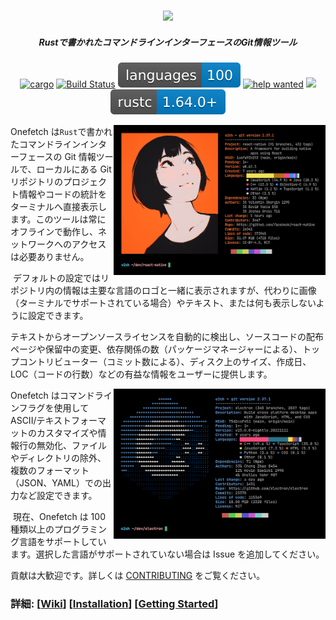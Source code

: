 <h3 align="center"><img src="../assets/onefetch.svg" height="130px"></h3>

<h5 align="center">‎Rustで書かれたコマンドラインインターフェースのGit情報ツール‎</h5>

<p align="center">
	<a href="https://crates.io/crates/onefetch"><img src="https://img.shields.io/crates/v/onefetch.svg" alt="cargo"></a>
	<a href="https://github.com/o2sh/onefetch/actions"><img src="https://github.com/o2sh/onefetch/workflows/CI/badge.svg" alt="Build Status"></a>
  <a href="https://onefetch.dev"><img src="../assets/language-badge.svg"></a>
	<a href="https://github.com/o2sh/onefetch/issues?q=is%3Aissue+is%3Aopen+label%3A%22help+wanted%22"><img src="https://img.shields.io/github/issues/o2sh/onefetch/help%20wanted?color=green" alt="help wanted"></a>
	<a href="./LICENSE.md"><img src="https://img.shields.io/badge/license-MIT-blue.svg"></a>
	<img src="../assets/msrv-badge.svg">
</p>

<img src="../assets/screenshot-1.png" align="right" height="240px">

Onefetch は`Rust`で書かれたコマンドラインインターフェースの Git 情報ツールで、ローカルにある Git リポジトリのプロジェクト情報やコードの統計をターミナルへ直接表示します。このツールは常にオフラインで動作し、ネットワークへのアクセスは必要ありません。

‎ デフォルトの設定ではリポジトリ内の情報は主要な言語のロゴと一緒に表示されますが、代わりに画像（ターミナルでサポートされている場合）やテキスト、または何も表示しないように設定できます。

テキストからオープンソースライセンスを自動的に検出し、ソースコードの配布ページや保留中の変更、依存関係の数（パッケージマネージャーによる）、トップコントリビューター（コミット数による）、ディスク上のサイズ、作成日、LOC（コードの行数）などの有益な情報をユーザーに提供します。

<img src="../assets/screenshot-2.png" align="right" height="240px">

Onefetch はコマンドラインフラグを使用して ASCII/テキストフォーマットのカスタマイズや情報行の無効化、ファイルやディレクトリの除外、複数のフォーマット（JSON、YAML）での出力など設定できます。

‎ 現在、Onefetch は 100 種類以上のプログラミング言語をサポートしています。選択した言語がサポートされていない場合は Issue を追加してください。

貢献は大歓迎です。詳しくは [CONTRIBUTING](../CONTRIBUTING.md) をご覧ください。

### 詳細: \[[Wiki](https://github.com/o2sh/onefetch/wiki)\] \[[Installation](https://github.com/o2sh/onefetch/wiki/Installation)\] \[[Getting Started](https://github.com/o2sh/onefetch/wiki/getting-started)\]
